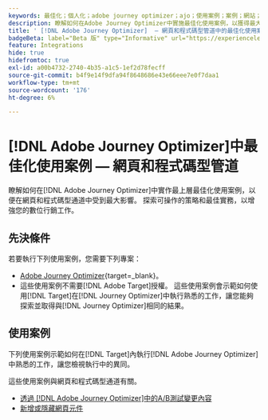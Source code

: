 ```yaml
---
keywords: 最佳化；個人化；adobe journey optimizer；ajo；使用案例；案例；網站；程式碼型
description: 瞭解如何在Adobe Journey Optimizer中實施最佳化使用案例，以獲得最大的影響。
title: ' [!DNL Adobe Journey Optimizer]  — 網頁和程式碼型管道中的最佳化使用案例'
badgeBeta: label="Beta 版" type="Informative" url="https://experienceleague.adobe.com/docs/target/using/introduction/intro.html?lang=zh-Hant#beta newtab=true" tooltip=" [!DNL Adobe Target] 有哪些 Beta 版功能。"
feature: Integrations
hide: true
hidefromtoc: true
exl-id: a00b4732-2740-4b35-a1c5-1ef2d78fecff
source-git-commit: b4f9e14f9dfa94f8648686e43e66eee7e0f7daa1
workflow-type: tm+mt
source-wordcount: '176'
ht-degree: 6%

---
```


# [!DNL Adobe Journey Optimizer]中最佳化使用案例 — 網頁和程式碼型管道

瞭解如何在[!DNL Adobe Journey Optimizer]中實作最上層最佳化使用案例，以便在網頁和程式碼型通道中受到最大影響。 探索可操作的策略和最佳實務，以增強您的數位行銷工作。

## 先決條件

若要執行下列使用案例，您需要下列專案：

* [Adobe Journey Optimizer](https://experienceleague.adobe.com/zh-hant/docs/journey-optimizer/using/get-started/get-started){target=_blank}。
* 這些使用案例不需要[!DNL Adobe Target]授權。 這些使用案例會示範如何使用[!DNL Target]在[!DNL Journey Optimizer]中執行熟悉的工作，讓您能夠探索並取得與[!DNL Journey Optimizer]相同的結果。

## 使用案例

下列使用案例示範如何在[!DNL Target]內執行[!DNL Adobe Journey Optimizer]中熟悉的工作，讓您檢視執行中的異同。

這些使用案例與網頁和程式碼型通道有關。

* [透過 [!DNL Adobe Journey Optimizer]中的A/B測試變更內容](/help/main/c-integrating-target-with-mac/ajo/content-change-using-ajo.md)
* [新增或隱藏網頁元件](/help/main/c-integrating-target-with-mac/ajo/add-hide-content-using-ajo.md)
